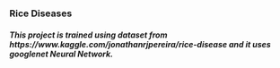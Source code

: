 <h3> Rice Diseases </h3>
<h5> This project is trained using dataset from https://www.kaggle.com/jonathanrjpereira/rice-disease and it uses googlenet Neural Network.</h5>
